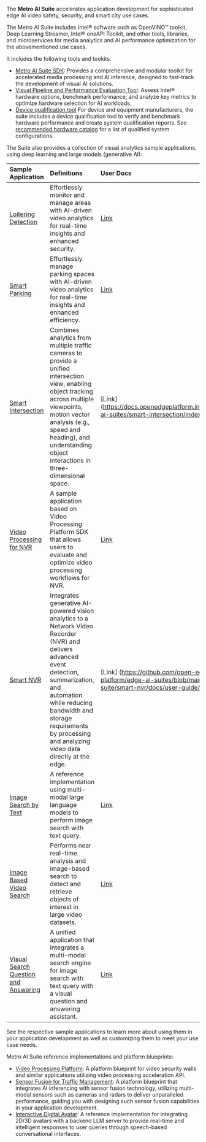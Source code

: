 The **Metro AI Suite** accelerates application development for sophisticated edge AI video safety, security, and smart city use cases.

The Metro AI Suite includes Intel® software such as OpenVINO&trade; toolkit, Deep Learning Streamer, Intel&reg; oneAPI Toolkit, and other tools, libraries, and microservices for media analytics and AI performance optimization for the abovementioned use cases.  

It includes the following tools and tookits:
- [Metro AI Suite SDK](https://edgesoftwarecatalog.intel.com/details/?microserviceType=recipe&microserviceNameForUrl=metro-ai-suite-sdk-for-software-developers): Provides a comprehensive and modular toolkit for accelerated media processing and AI inference, designed to fast-track the development of visual AI solutions.
- [Visual Pipeline and Performance Evaluation Tool](https://github.com/open-edge-platform/edge-ai-libraries/tree/main/tools/visual-pipeline-and-platform-evaluation-tool): Assess Intel® hardware options, benchmark performance, and analyze key metrics to optimize hardware selection for AI workloads.
- [Device qualification tool](https://edgesoftwarecatalog.intel.com/details/?microserviceType=recipe&microserviceNameForUrl=metro-ai-suite-device-qualification-for-hardware-builder) For device and equipment manufacturers, the suite includes a device qualification tool to verify and benchmark hardware performance and create system qualification reports. See [recommended hardware catalog](https://www.intel.com/content/www/us/en/developer/topic-technology/edge-5g/edge-solutions/hardware.html) for a list of qualified system configurations.

The Suite also provides a collection of visual analytics sample applications, using deep learning and large models (generative AI):

| Sample Application | Definitions | User Docs       |
|:-------------------|:------------|:----------------|
| [Loitering Detection](metro-vision-ai-app-recipe/loitering-detection) | Effortlessly monitor and manage areas with AI-driven video analytics for real-time insights and enhanced security. | [Link](https://docs.openedgeplatform.intel.com/dev/edge-ai-suites/loitering-detection/index.html) |
| [Smart Parking](metro-vision-ai-app-recipe/smart-parking/)| Effortlessly manage parking spaces with AI-driven video analytics for real-time insights and enhanced efficiency. | [Link](https://docs.openedgeplatform.intel.com/dev/edge-ai-suites/smart-parking/index.html) |
| [Smart Intersection](metro-vision-ai-app-recipe/smart-intersection)|Combines analytics from multiple traffic cameras to provide a unified intersection view, enabling object tracking across multiple viewpoints, motion vector analysis (e.g., speed and heading), and understanding object interactions in three-dimensional space. | [Link] (https://docs.openedgeplatform.intel.com/dev/edge-ai-suites/smart-intersection/index.html) |
|[Video Processing for NVR](video-processing-for-nvr) | A sample application based on Video Processing Platform SDK that allows users to evaluate and optimize video processing workflows for NVR. |  [Link](https://github.com/open-edge-platform/edge-ai-suites/blob/main/metro-ai-suite/video-processing-for-nvr/docs/user-guide/Overview.md) |
| [Smart NVR](smart-nvr) | Integrates generative AI-powered vision analytics to a Network Video Recorder (NVR) and delivers advanced event detection, summarization, and automation while reducing bandwidth and storage requirements by processing and analyzing video data directly at the edge. | [Link] (https://github.com/open-edge-platform/edge-ai-suites/blob/main/metro-ai-suite/smart-nvr/docs/user-guide/Overview.md) |
| [Image Search by Text](https://edgesoftwarecatalog.intel.com/details/?microserviceType=recipe&microserviceNameForUrl=metro-ai-suite-image-search-by-text)| A reference implementation using multi-modal large language models to perform image search with text query. | [Link](https://edgesoftwarecatalog.intel.com/details/?microserviceType=recipe&microserviceNameForUrl=metro-ai-suite-image-search-by-text) |
|[Image Based Video Search](image-based-video-search) | Performs near real-time analysis and image-based search to detect and retrieve objects of interest in large video datasets. |  [Link](https://docs.openedgeplatform.intel.com/dev/edge-ai-suites/image-based-video-search/index.html) |
|[Visual Search Question and Answering](visual-search-question-and-answering) | A unified application that integrates a multi-modal search engine for image search with text query with a visual question and answering assistant. |  [Link](https://docs.openedgeplatform.intel.com/dev/edge-ai-suites/visual-search-question-and-answering/index.html) |

See the respective sample applications to learn more about using them in your application development as well as customizing them to meet your use case needs.

Metro AI Suite reference implementations and platform blueprints:
- [Video Processing Platform](https://edgesoftwarecatalog.intel.com/details/?microserviceType=recipe&microserviceNameForUrl=metro-ai-suite-video-processing-software-development-kit): A platform blueprint for video security walls and similar applications utilizing video processing acceleration API.
- [Sensor Fusion for Traffic Management](sensor-fusion-for-traffic-management): A platform blueprint that integrates AI inferencing with sensor fusion technology, utilizing multi-modal sensors such as cameras and radars to deliver unparalleled performance, guiding you with designing such sensor fusion capabilities in your application development.
- [Interactive Digital Avatar](interactive-digital-avatar): A reference implementation for integrating 2D/3D avatars with a backend LLM server to provide real-time and intelligent responses to user queries through speech-based conversational interfaces.
